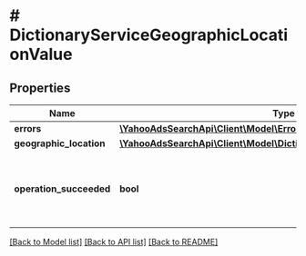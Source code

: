 # # DictionaryServiceGeographicLocationValue

## Properties

Name | Type | Description | Notes
------------ | ------------- | ------------- | -------------
**errors** | [**\YahooAdsSearchApi\Client\Model\Error[]**](Error.md) |  | [optional] 
**geographic_location** | [**\YahooAdsSearchApi\Client\Model\DictionaryServiceGeographicLocation**](DictionaryServiceGeographicLocation.md) |  | [optional] 
**operation_succeeded** | **bool** | &lt;ja&gt;オペレーション成功です。&lt;/ja&gt;&lt;br&gt;&lt;en&gt;Operation is successful.&lt;/en&gt; | [optional] 

[[Back to Model list]](../../README.md#documentation-for-models) [[Back to API list]](../../README.md#documentation-for-api-endpoints) [[Back to README]](../../README.md)


